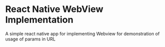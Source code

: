 # React Native WebView Implementation

A simple react native app for implementing Webview for demonstration of usage of params in URL
